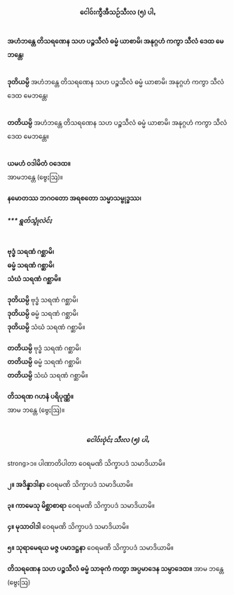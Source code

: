 <h4 style="text-align:center">ငေါဝ်းကွီအီသဉ်သီးလ (၅) ပါꩻ</h4>
<br>
<strong>အဟံဘန္တေ တိသရဏေန သဟ ပဉ္စသီလံ ဓမ္မံ ယာစာမိ၊ အနုဂ္ဂဟံ ကကွာ သီလံ ဒေထ မေဘန္တေ၊</strong><br><br>
    
<strong>ဒုတိယမ္ပိ</strong> အဟံဘန္တေ တိသရဏေန သဟ ပဉ္စသီလံ ဓမ္မံ ယာစာမိ၊ အနုဂ္ဂဟံ ကကွာ သီလံ ဒေထ မေဘန္တေ၊<br><br>
    
<strong>တတိယမ္ပိ</strong> အဟံဘန္တေ တိသရဏေန သဟ ပဉ္စသီလံ ဓမ္မံ ယာစာမိ၊ အနုဂ္ဂဟံ ကကွာ သီလံ ဒေထ မေဘန္တေ။<br><br>

<strong>ယမဟံ ဝဒါမိတံ ဝဒေထ။</strong><br> အာမဘန္တေ (ဗွေႏဩ)။
<br><br>
<strong>နမောတဿ ဘဂဝတော အရစတော သမ္မာသမ္ဗုဒ္ဓဿ၊</strong><br>
<h5>*** ရွတ်သွုံလဲင်ႏ</h5>
<br>
<strong>ဗုဒ္ဓံ သရဏံ ဂစ္ဆာမိ၊</strong><br>
<strong>ဓမ္မံ သရဏံ ဂစ္ဆာမိ၊</strong><br>
<strong>သံဃံ သရဏံ ဂစ္ဆာမိ။</strong><br>
<br>
<strong>ဒုတိယမ္ပိ</strong> ဗုဒ္ဓံ သရဏံ ဂစ္ဆာမိ၊<br>
<strong>ဒုတိယမ္ပိ</strong> ဓမ္မံ သရဏံ ဂစ္ဆာမိ၊<br>
<strong>ဒုတိယမ္ပိ</strong> သံဃံ သရဏံ ဂစ္ဆာမိ။<br>
<br>
<strong>တတိယမ္ပိ</strong> ဗုဒ္ဓံ သရဏံ ဂစ္ဆာမိ၊<br>
<strong>တတိယမ္ပိ</strong> ဓမ္မံ သရဏံ ဂစ္ဆာမိ၊<br>
<strong>တတိယမ္ပိ</strong> သံဃံ သရဏံ ဂစ္ဆာမိ။<br>
<br>
<strong>တိသရဏ ဂဟနံ ပရိပုဏ္ဏံ။</strong><br>
အာမ ဘန္တေ (ဗွေႏဩ)။<br><br>

<h5 style="text-align:center">ငေါဝ်းဝုဲင်ႏ သီးလ (၅) ပါꩻ</h5>
strong>၁။ ပါဏာတိပါတာ</strong> ဝေရမဏိ သိက္ခာပဒံ သမာဒိယာမိ။<br>
<br>
<strong>၂။ အဒိန္နာဒါနာ</strong> ဝေရမဏိ သိက္ခာပဒံ သမာဒိယာမိ။<br>
<br>
<strong>၃။ ကာမေသု မိစ္ဆာစာရာ</strong> ဝေရမဏိ သိက္ခာပဒံ သမာဒိယာမိ။<br>
<br>
<strong>၄။ မုသာဝါဒါ</strong> ဝေရမဏိ သိက္ခာပဒံ သမာဒိယာမိ။<br>
<br>
<strong>၅။ သုရာမေရယ မဇ္ဇ ပမာဒဋ္ဌနာ</strong> ဝေရမဏိ သိက္ခာပဒံ သမာဒိယာမိ။<br>
<br>
<strong>တိသရဏေန သဟ ပဉ္စသီလံ ဓမ္မံ သာဓုကံ ကတွာ အပ္ပမာဒေန သမ္ပာဒေထ။</strong>
အာမ ဘန္တေ (ဗွေႏဩ)<br>